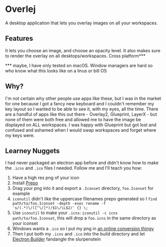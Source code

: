 # Overlej

A desktop application that lets you overlay images on all your workspaces.

## Features
It lets you choose an image, and choose an opacity level.
It also makes sure to render the overlay on all desktops/workspaces.
Cross platform***

*** maybe, I have only tested on macOS. Window managers are hard so who know what this looks like on a linus or bill OS

## Why?
I'm not certain why other people use apps like these, but I was in the market for one because I got a fancy new keyboard and I couldn't remember my key layout so I wanted to be able to see it, with my eyes, all the time. There are a handful of apps like this out there - Overlay2, Glueprint, LayerX - but none of them were both free and allowed me to have the image be displayed on ALL workspaces. I was happy with Glueprint but got lost and confused and ashamed when I would swap workspaces and forget where my keys were.


## Learney Nuggets
I had never packaged an electron app before and didn't know how to make the `.icns` and `.ico` files I needed. Follow me and I'll teach you how:

1. Have a high res png of your icon
2. Install [Prepo](https://itunes.apple.com/us/app/prepo/id476533227?mt=12)
3. Drag your png into it and export a `.Iconset` directory, `foo.Iconset` for example
4. `iconutil` didn't like the uppercase filenames prepo generated so I `find path/to/foo.Iconset -depth -exec rename -f 's/(.*)\/([^\/]*)/$1\/\L$2/' {} \;`
5. Use `iconutil` to make your `.icns`: `iconutil -c icns path/to/foo.Iconset`, this will drop a `foo.icns` in the same directory as your iconset
6. Windows wants a `.ico` so I put my png in [an online conversion thingy](https://iconverticons.com/online/)
7. Then I put both my `.icns` and `.ico` into the build directory and let [Electron Builder](https://github.com/electron-userland/electron-builder) fandangle the slurpenstein
